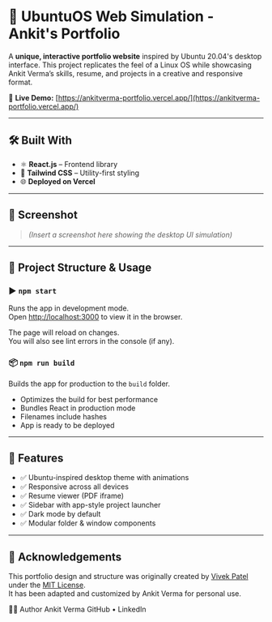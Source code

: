 # 🐧 UbuntuOS Web Simulation - Ankit's Portfolio

A **unique, interactive portfolio website** inspired by Ubuntu 20.04's desktop interface. This project replicates the feel of a Linux OS while showcasing Ankit Verma’s skills, resume, and projects in a creative and responsive format.

🔗 **Live Demo:** [https://ankitverma-portfolio.vercel.app/](https://ankitverma-portfolio.vercel.app/)

---

## 🛠 Built With

- ⚛️ **React.js** – Frontend library
- 🎨 **Tailwind CSS** – Utility-first styling
- 🌐 **Deployed on Vercel**

---

## 📸 Screenshot

> *(Insert a screenshot here showing the desktop UI simulation)*

---

## 📁 Project Structure & Usage

### ▶️ `npm start`

Runs the app in development mode.  
Open [http://localhost:3000](http://localhost:3000) to view it in the browser.

The page will reload on changes.  
You will also see lint errors in the console (if any).

### 📦 `npm run build`

Builds the app for production to the `build` folder.

- Optimizes the build for best performance
- Bundles React in production mode
- Filenames include hashes
- App is ready to be deployed

---

## 🧩 Features

- ✅ Ubuntu-inspired desktop theme with animations
- ✅ Responsive across all devices
- ✅ Resume viewer (PDF iframe)
- ✅ Sidebar with app-style project launcher
- ✅ Dark mode by default
- ✅ Modular folder & window components

---


## 🙏 Acknowledgements

This portfolio design and structure was originally created by [Vivek Patel](https://github.com/Vivek9Patel)  
under the [MIT License](https://github.com/Vivek9Patel/vivek9patel.github.io/blob/master/LICENSE).  
It has been adapted and customized by Ankit Verma for personal use.


👨‍💻 Author
Ankit Verma
GitHub • LinkedIn
